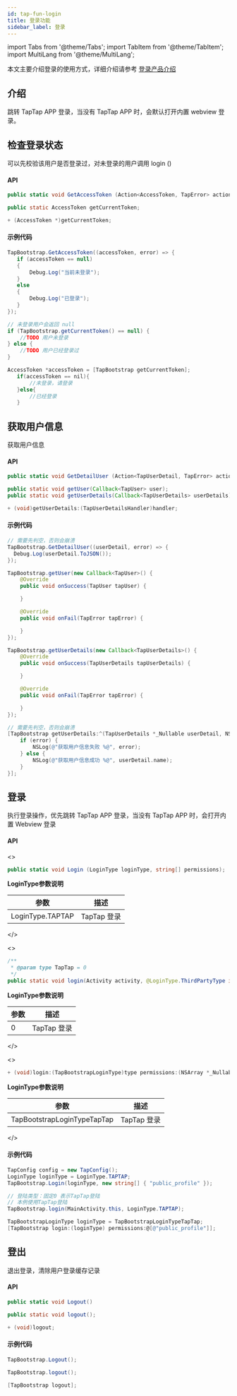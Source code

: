 ```yaml
---
id: tap-fun-login
title: 登录功能
sidebar_label: 登录
---
```


import Tabs from '@theme/Tabs';
import TabItem from '@theme/TabItem';
import MultiLang from '@theme/MultiLang';

本文主要介绍登录的使用方式，详细介绍请参考 [登录产品介绍](/pro/pro-login)
## 介绍
跳转 TapTap APP 登录，当没有 TapTap APP 时，会默认打开内置 webview 登录。

## 检查登录状态
可以先校验该用户是否登录过，对未登录的用户调用 login ()  

#### API

<MultiLang>

```cs
public static void GetAccessToken (Action<AccessToken, TapError> action);
```

```java
public static AccessToken getCurrentToken;
```

```objectivec
+ (AccessToken *)getCurrentToken;
```

</MultiLang>

#### 示例代码

<MultiLang>

```cs
TapBootstrap.GetAccessToken((accessToken, error) => {
   if (accessToken == null)
   {
       Debug.Log("当前未登录");
   }
   else
   {
       Debug.Log("已登录");
   }
});
```

```java
// 未登录用户会返回 null
if (TapBootstrap.getCurrentToken() == null) {
    //TODO 用户未登录
} else {
    //TODO 用户已经登录过
}
```

```objectivec
AccessToken *accessToken = [TapBootstrap getCurrentToken];
   if(accessToken == nil){
       //未登录，请登录
   }else{
       //已经登录
   }
```

</MultiLang>



## 获取用户信息
获取用户信息
#### API

<MultiLang>

```cs
public static void GetDetailUser (Action<TapUserDetail, TapError> action);
```

```java
public static void getUser(Callback<TapUser> user);
public static void getUserDetails(Callback<TapUserDetails> userDetails);
```  

```objectivec
+ (void)getUserDetails:(TapUserDetailsHandler)handler;
```

</MultiLang>

#### 示例代码

<MultiLang>

```cs
// 需要先判空，否则会崩溃
TapBootstrap.GetDetailUser((userDetail, error) => {
  Debug.Log(userDetail.ToJSON());
});
```

```java
TapBootstrap.getUser(new Callback<TapUser>() {
    @Override
    public void onSuccess(TapUser tapUser) {

    }

    @Override
    public void onFail(TapError tapError) {

    }
});

TapBootstrap.getUserDetails(new Callback<TapUserDetails>() {
    @Override
    public void onSuccess(TapUserDetails tapUserDetails) {

    }

    @Override
    public void onFail(TapError tapError) {

    }
});
```

```objectivec
// 需要先判空，否则会崩溃
[TapBootstrap getUserDetails:^(TapUserDetails *_Nullable userDetail, NSError *_Nullable error) {
    if (error) {
        NSLog(@"获取用户信息失败 %@", error);
    } else {
        NSLog(@"获取用户信息成功 %@", userDetail.name);
    }
}];
```

</MultiLang>


## 登录
执行登录操作，优先跳转 TapTap APP 登录，当没有 TapTap APP 时，会打开内置 Webview 登录  

#### API

<MultiLang>
<>

```cs
public static void Login (LoginType loginType, string[] permissions);
```

**LoginType参数说明**

参数  | 描述
| ------ | ------ |
LoginType.TAPTAP | TapTap 登录

</>

<>

```java
/**
 * @param type TapTap = 0
 */
public static void login(Activity activity, @LoginType.ThirdPartyType int type, String... permissions);
``` 

**LoginType参数说明**
 
参数  | 描述
| ------ | ------ |
0 | TapTap 登录

</>

<>

```objectivec
+ (void)login:(TapBootstrapLoginType)type permissions:(NSArray *_Nullable)permissions;
```

**LoginType参数说明**
 
参数  | 描述
| ------ | ------ |
TapBootstrapLoginTypeTapTap | TapTap 登录

</>
</MultiLang>

#### 示例代码

<MultiLang>

```cs
TapConfig config = new TapConfig();
LoginType loginType = LoginType.TAPTAP;
TapBootstrap.Login(loginType, new string[] { "public_profile" });
```

```java
// 登陆类型：固定0 表示TapTap登陆
// 本例使用TapTap登陆
TapBootstrap.login(MainActivity.this, LoginType.TAPTAP);
```

```objectivec  
TapBootstrapLoginType loginType = TapBootstrapLoginTypeTapTap;
[TapBootstrap login:(loginType) permissions:@[@"public_profile"]];
```

</MultiLang>

## 登出
退出登录，清除用户登录缓存记录  
#### API

<MultiLang>

```cs
public static void Logout()
```

```java
public static void logout();
```

```objectivec
+ (void)logout;
```

</MultiLang>

#### 示例代码

<MultiLang>

```cs
TapBootstrap.Logout();
```

```java
TapBootstrap.logout();
```

```objectivec
[TapBootstrap logout];
```

</MultiLang>